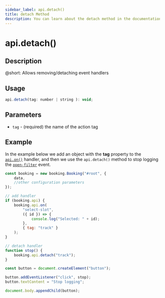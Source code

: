 ```yaml
---
sidebar_label: api.detach()
title: detach Method
description: You can learn about the detach method in the documentation of the DHTMLX JavaScript Booking library. Browse developer guides and API reference, try out code examples and live demos, and download a free 30-day evaluation version of DHTMLX Booking.
---
```


# api.detach()

## Description

@short: Allows removing/detaching event handlers

## Usage

~~~jsx {}
api.detach(tag: number | string ): void;
~~~

## Parameters

- `tag` - (required) the name of the action tag

## Example

In the example below we add an object with the **tag** property to the [`api.on()`](/api/internal/booking-on) handler, and then we use the `api.detach()` method to stop logging the [`open-filter`](/api/events/booking-selectslot-event) event.

~~~jsx {6-20}
const booking = new booking.Booking("#root", {
    data,
    //other configuration parameters
});

// add handler
if (booking.api) {
    booking.api.on(
        "select-slot",
        ({ id }) => {
            console.log("Selected: " + id);
        },
        { tag: "track" }
    );
}

// detach handler
function stop() {
    booking.api.detach("track");
}

const button = document.createElement("button");

button.addEventListener("click", stop);
button.textContent = "Stop logging";

document.body.appendChild(button);
~~~
